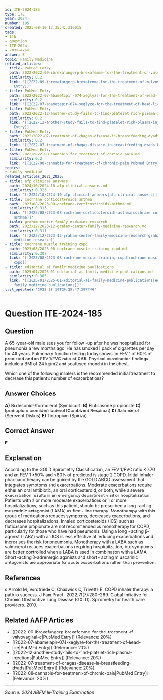 ```yaml
---
id: ITE-2024-185
type: ITE
year: 2024
number: 185
created: 2025-08-10 13:35:42.316015
tags:
- ITE
- question
- ITE-2024
- 2024-exam
answer: E
topic: Family Medicine
related_articles:
- title: PubMed Entry
  path: 2022/2022-09-ibrexafungerp-brexafemme-for-the-treatment-of-vulvovaginal-c.md
  similarity: 0.2
  link: '[[2022-09-ibrexafungerp-brexafemme-for-the-treatment-of-vulvovaginal-c|PubMed
    Entry]]'
- title: PubMed Entry
  path: 2022/2022-07-abametapir-074-xeglyze-for-the-treatment-of-head-lice.md
  similarity: 0.2
  link: '[[2022-07-abametapir-074-xeglyze-for-the-treatment-of-head-lice|PubMed Entry]]'
- title: PubMed Entry
  path: 2022/2022-12-another-study-fails-to-find-platelet-rich-plasma-injections.md
  similarity: 0.2
  link: '[[2022-12-another-study-fails-to-find-platelet-rich-plasma-injections|PubMed
    Entry]]'
- title: PubMed Entry
  path: 2022/2022-07-treatment-of-chagas-disease-in-breastfeeding-dyads.md
  similarity: 0.2
  link: '[[2022-07-treatment-of-chagas-disease-in-breastfeeding-dyads|PubMed Entry]]'
- title: PubMed Entry
  path: 2022/2022-08-cannabis-for-treatment-of-chronic-pain.md
  similarity: 0.2
  link: '[[2022-08-cannabis-for-treatment-of-chronic-pain|PubMed Entry]]'
topics:
- Family Medicine
related_articles_2023_2025:
- title: afp clinical answers
  path: 2024/10/2024-10-afp-clinical-answers.md
  similarity: 0.323
  link: '[[2024/10/2024-10-afp-clinical-answers|afp clinical answers]]'
- title: cochrane corticosteroids asthma
  path: 2023/08/2023-08-cochrane-corticosteroids-asthma.md
  similarity: 0.313
  link: '[[2023/08/2023-08-cochrane-corticosteroids-asthma|cochrane corticosteroids
    asthma]]'
- title: graham center family medicine research
  path: 2023/12/2023-12-graham-center-family-medicine-research.md
  similarity: 0.311
  link: '[[2023/12/2023-12-graham-center-family-medicine-research|graham center family
    medicine research]]'
- title: cochrane muscle training copd
  path: 2023/08/2023-08-cochrane-muscle-training-copd.md
  similarity: 0.307
  link: '[[2023/08/2023-08-cochrane-muscle-training-copd|cochrane muscle training
    copd]]'
- title: editorial ai family medicine puulications
  path: 2025/01/2025-01-editorial-ai-family-medicine-publications.md
  similarity: 0.305
  link: '[[2025/01/2025-01-editorial-ai-family-medicine-publications|editorial ai
    family medicine puulications]]'
last_updated: '2025-08-10T20:25:47.287746'
---
```


# Question ITE-2024-185

## Question
A 65 -year-old male sees you for follow -up after he was hospitalized for pneumonia a few months 
ago. He has smoked 1 pack of cigarettes per day for 40 years. Pulmonary function testing today 
shows an FEV 1 of 60% of predicted and an FEV 1/FVC ratio of 0.65. Physical examination findings 
include a BMI of 24 kg/m2 and scattered rhonchi in the chest.  
 
Which one of the following inhalers is the recommended initial treatment to decrease this patient’s 
number of exacerbations?

## Answer Choices
**A)** Budesonide/formoterol (Symbicort)
**B)** Fluticasone propionate
**C)** Ipratropium bromide/albuterol (Combivent Respimat)
**D)** Salmeterol (Serevent Diskus)
**E)** Tiotropium (Spiriva)

## Correct Answer
**E**

## Explanation
According to the GOLD Spirometry Classification, an FEV 1/FVC ratio <0.70 and an FEV 1 ≥50% and <80% of predicted is stage 2 COPD. Initial inhaler pharmacotherapy can be guided by the GOLD ABCD assessment that integrates symptoms and exacerbations. Moderate exacerbations require either an oral antibiotic, an oral corticosteroid, or both, while a severe exacerbation results in an emergency department visit or hospitalization. Patients with 2 or more moderate exacerbations or 1 or more hospitalizations, such as this patient, should be prescribed a long -acting muscarinic antagonist (LAMA) as first - line therapy. Monotherapy with this group of medications reduces symptoms, decreases exacerbations, and decreases hospitalizations. Inhaled corticosteroids (ICS) such as fluticasone propionate are not recommended as monotherapy for COPD, particularly for those who have had pneumonia. Using a long - acting β-agonist (LABA) with an ICS is less effective at reducing exacerbations and increa ses the risk for pneumonia. Monotherapy with a LABA such as salmeterol reduces exacerbations requiring hospitalization, but symptoms are better controlled when a LABA is used in combination with a LAMA. Short -acting β-adrenergic agonists and short - acting m uscarinic antagonists are appropriate for acute exacerbations rather than prevention.

## References
s Arnold M, Vordtriede C, Chadwick C, Trivette E. COPD inhaler therapy: a path to success. J Fam Pract . 2022;71(7):280 -289. Global Initiative for Chronic Obstructive Lung Disease (GOLD). Spirometry for health care providers. 2010.

## Related AAFP Articles
- [[2022-09-ibrexafungerp-brexafemme-for-the-treatment-of-vulvovaginal-c|PubMed Entry]] (Relevance: 20%)
- [[2022-07-abametapir-074-xeglyze-for-the-treatment-of-head-lice|PubMed Entry]] (Relevance: 20%)
- [[2022-12-another-study-fails-to-find-platelet-rich-plasma-injections|PubMed Entry]] (Relevance: 20%)
- [[2022-07-treatment-of-chagas-disease-in-breastfeeding-dyads|PubMed Entry]] (Relevance: 20%)
- [[2022-08-cannabis-for-treatment-of-chronic-pain|PubMed Entry]] (Relevance: 20%)

---
*Source: 2024 ABFM In-Training Examination*